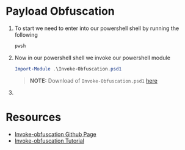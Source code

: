 # Payload Obfuscation 

1. To start we need to enter into our powershell shell by running the following
    ```bash 
    pwsh
    ```
2. Now in our powershell shell we invoke our powershell module 
    ```powershell 
    Import-Module .\Invoke-Obfuscation.psd1
    ```
    > **NOTE:** Download of `Invoke-Obfuscation.psd1` [here](https://github.com/danielbohannon/Invoke-Obfuscation)
3. 



# Resources 
- [Invoke-obfuscation Github Page](https://github.com/danielbohannon/Invoke-Obfuscation)
- [Invoke-obfuscation Tutorial](https://medium.com/@ammadb/invoke-obfuscation-hiding-payloads-to-avoid-detection-87de291d61d3)